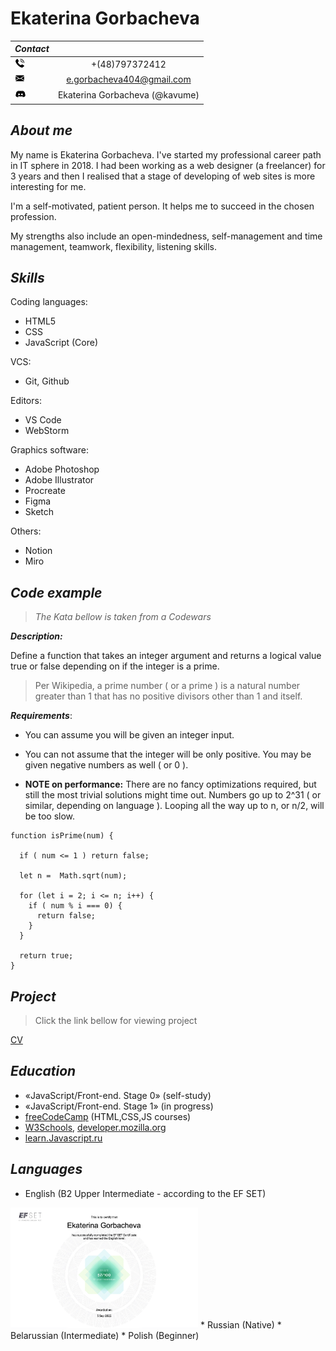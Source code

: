 # Ekaterina Gorbacheva

_Contact_ | &nbsp;
------|:-------:
<img src="./contact/telephone-call.png" width="16px"> | +(48)797372412
<img src="./contact/envelope.png" width="16px"> | e.gorbacheva404@gmail.com
<img src="./contact/discord.png" width="18px"> | Ekaterina Gorbacheva (@kavume) 

 ## _**About me**_

My name is Ekaterina Gorbacheva. I've started my professional career path in IT sphere in 2018. I had been working as a web designer (a freelancer) for 3 years and then I realised that a stage of developing of web sites is more interesting for me.

I'm a self-motivated, patient person. It helps me to succeed in the chosen profession. 
 
My strengths also include an open-mindedness, self-management and time management, teamwork, flexibility, listening skills.

## _**Skills**_
Coding languages: 
* HTML5
* CSS
* JavaScript (Core)

VCS:
* Git, Github

Editors:
* VS Code
* WebStorm

Graphics software:
* Adobe Photoshop 
* Adobe Illustrator
* Procreate
* Figma
* Sketch

Others:
* Notion
* Miro

## _**Code example**_
>_The Kata bellow is taken from a Codewars_

___Description:___

Define a function that takes an integer argument and returns a logical value true or false depending on if the integer is a prime.

>Per Wikipedia, a prime number ( or a prime ) is a natural number greater than 1 that has no positive divisors other than 1 and itself.

___Requirements___:

* You can assume you will be given an integer input.

* You can not assume that the integer will be only positive. You may be given negative numbers as well ( or 0 ).

* __NOTE on performance:__ There are no fancy optimizations required, but still the most trivial solutions might time out. Numbers go up to 2^31 ( or similar, depending on language ). Looping all the way up to n, or n/2, will be too slow.

```
function isPrime(num) {
  
  if ( num <= 1 ) return false;

  let n =  Math.sqrt(num);
  
  for (let i = 2; i <= n; i++) {
    if ( num % i === 0) {
      return false; 
    } 
  }

  return true;
}
```
## _**Project**_
>Click the link bellow for viewing project

[CV](https://kavume.github.io/rsschool-cv/cv) &nbsp; 

## _**Education**_
* «JavaScript/Front-end. Stage 0» (self-study)
* «JavaScript/Front-end. Stage 1» (in progress)
* [freeCodeCamp](https://www.freecodecamp.org/) (HTML,CSS,JS courses)
* [W3Schools](https://www.w3schools.com/), [developer.mozilla.org](https://developer.mozilla.org/en-US/)
* [learn.Javascript.ru](https://learn.javascript.ru/)

## _**Languages**_
* English (B2 Upper Intermediate - according to the EF SET)
<img src="./certificates/result_CEFR.png" width="300px">
* Russian (Native)
* Belarussian (Intermediate)
* Polish (Beginner)
